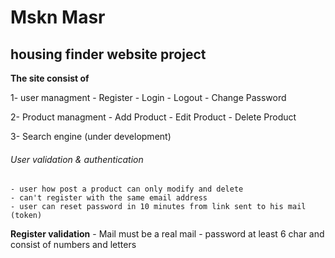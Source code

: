 # Mskn Masr
## housing finder website project

**The site consist of**

1- user managment
    - Register
    - Login
    - Logout
    - Change Password

2- Product managment
    - Add Product
    - Edit Product
    - Delete Product

3- Search engine (under development)

###### User validation & authentication
    - user how post a product can only modify and delete 
    - can't register with the same email address
    - user can reset password in 10 minutes from link sent to his mail (token)
**Register validation**
    - Mail must be a real mail
    - password at least 6 char and consist of numbers and letters